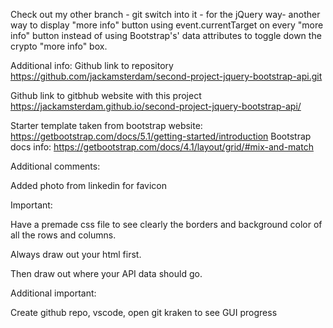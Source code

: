 Check out my other branch - git switch into it - for the jQuery way- another way to display "more info" button using event.currentTarget on every "more info" button instead of using Bootstrap's' data attributes to toggle down the crypto "more info" box.



Additional info:
Github link to repository
https://github.com/jackamsterdam/second-project-jquery-bootstrap-api.git

Github link to gitbhub website with this project https://jackamsterdam.github.io/second-project-jquery-bootstrap-api/

Starter template taken from bootstrap website:
https://getbootstrap.com/docs/5.1/getting-started/introduction
Bootstrap docs info:
https://getbootstrap.com/docs/4.1/layout/grid/#mix-and-match





Additional comments:

Added photo from linkedin for favicon





Important: 

Have a premade css file to see clearly the borders and background color of all the rows and columns.

Always draw out your html first.

Then draw out where your API data should go.


Additional important: 

Create github repo, vscode, open git kraken to see GUI progress
